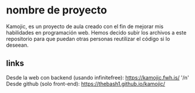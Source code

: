 # nombre de proyecto
Kamojic, es un proyecto de aula creado con el fin de mejorar mis habilidades en programación web. Hemos decido subir los archivos a este repositorio para que puedan otras personas reutilizar el código si lo deseean.

## links
Desde la web con backend (usando infinitefree): https://kamojic.fwh.is/ '/n'
Desde github (solo front-end): https://thebash1.github.io/kamojic/

